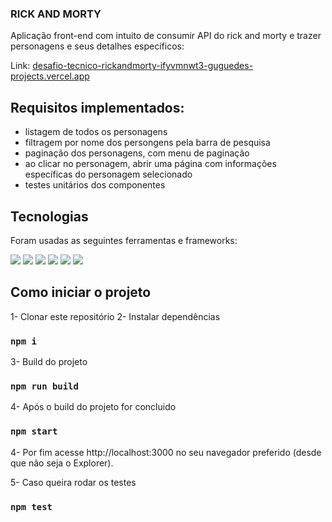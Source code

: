### RICK AND MORTY 

Aplicação front-end com intuito de consumir API do rick and morty e trazer personagens e seus detalhes especificos:

Link: [desafio-tecnico-rickandmorty-ifyvmnwt3-guguedes-projects.vercel.app
](https://desafio-tecnico-rickandmorty.vercel.app/)
## Requisitos implementados:
- listagem de todos os personagens 
- filtragem por nome dos persongens pela barra de pesquisa
- paginação dos personagens, com menu de paginação
- ao clicar no personagem, abrir uma página com informações específicas do personagem selecionado
- testes unitários dos componentes

## Tecnologias
Foram usadas as seguintes ferramentas e frameworks:

<img src="https://img.shields.io/badge/styled--components-DB7093?style=for-the-badge&logo=styled-components&logoColor=white"/> <img src="https://img.shields.io/badge/React-20232A?style=for-the-badge&logo=react&logoColor=61DAFB"/> <img src="https://img.shields.io/badge/Jest-C21325?style=for-the-badge&logo=jest&logoColor=white"/> <img src="https://img.shields.io/badge/axios-671ddf?&style=for-the-badge&logo=axios&logoColor=white"/> <img src="https://img.shields.io/badge/next%20js-000000?style=for-the-badge&logo=nextdotjs&logoColor=white"/> <img src="https://img.shields.io/badge/JavaScript-323330?style=for-the-badge&logo=javascript&logoColor=F7DF1E"/>

## Como iniciar o projeto
1- Clonar este repositório
2- Instalar dependências
### `npm i`
3- Build do projeto
### `npm run build`
4- Após o build do projeto for concluido
### `npm start`
4- Por fim acesse http://localhost:3000 no seu navegador preferido (desde que não seja o Explorer).

5- Caso queira rodar os testes
### `npm test`



